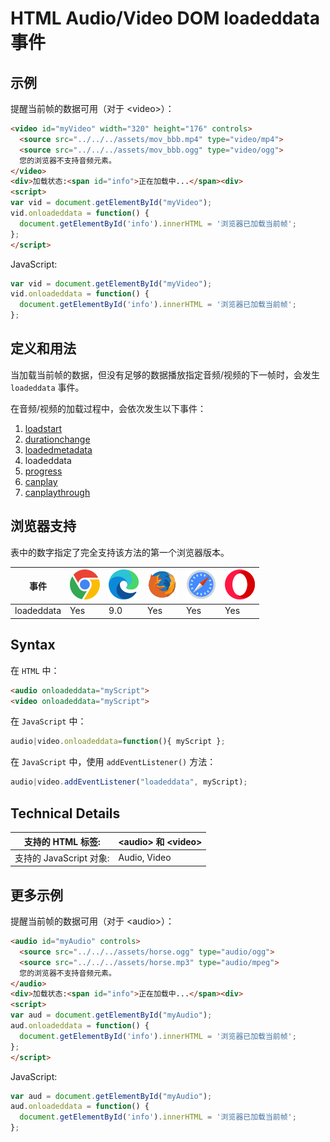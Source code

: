 HTML Audio/Video DOM loadeddata 事件
===

## 示例

提醒当前帧的数据可用（对于 \<video>）：

```html idoc:preview:iframe
<video id="myVideo" width="320" height="176" controls>
  <source src="../../../assets/mov_bbb.mp4" type="video/mp4">
  <source src="../../../assets/mov_bbb.ogg" type="video/ogg">
  您的浏览器不支持音频元素。
</video>
<div>加载状态:<span id="info">正在加载中...</span><div>
<script>
var vid = document.getElementById("myVideo");
vid.onloadeddata = function() {
  document.getElementById('info').innerHTML = '浏览器已加载当前帧';
};
</script>
```

JavaScript:

```js
var vid = document.getElementById("myVideo");
vid.onloadeddata = function() {
  document.getElementById('info').innerHTML = '浏览器已加载当前帧';
};
```

## 定义和用法

当加载当前帧的数据，但没有足够的数据播放指定音频/视频的下一帧时，会发生 `loadeddata` 事件。

在音频/视频的加载过程中，会依次发生以下事件：

1.  [loadstart](./loadstart.md)
2.  [durationchange](./durationchange.md)
3.  [loadedmetadata](./loadedmetadata.md)
4.  loadeddata
5.  [progress](./progress.md)
6.  [canplay](./canplay.md)
7.  [canplaythrough](./canplaythrough.md)

## 浏览器支持

表中的数字指定了完全支持该方法的第一个浏览器版本。

| 事件 | ![chrome][1] | ![edge][2] | ![firefox][3] | ![safari][4] | ![opera][5] |
| ----- | --- | --- | --- | --- | --- |
| loadeddata | Yes | 9.0 | Yes | Yes | Yes |

## Syntax

在 `HTML` 中：

```html
<audio onloadeddata="myScript">
<video onloadeddata="myScript">
```

在 `JavaScript` 中：

```js
audio|video.onloadeddata=function(){ myScript };
```

在 `JavaScript` 中，使用 `addEventListener()` 方法：

```js
audio|video.addEventListener("loadeddata", myScript);
```

## Technical Details

| 支持的 HTML 标签: | \<audio> 和 \<video> |
| -------- | -------- |
| 支持的 JavaScript 对象: | Audio, Video |
<!--rehype:style=width: 100%; display: inline-table;-->

## 更多示例

提醒当前帧的数据可用（对于 \<audio>）：

```html idoc:preview:iframe
<audio id="myAudio" controls>
  <source src="../../../assets/horse.ogg" type="audio/ogg">
  <source src="../../../assets/horse.mp3" type="audio/mpeg">
  您的浏览器不支持音频元素。
</audio>
<div>加载状态:<span id="info">正在加载中...</span><div>
<script>
var aud = document.getElementById("myAudio");
aud.onloadeddata = function() {
  document.getElementById('info').innerHTML = '浏览器已加载当前帧';
};
</script> 
```

JavaScript:

```js
var aud = document.getElementById("myAudio");
aud.onloadeddata = function() {
  document.getElementById('info').innerHTML = '浏览器已加载当前帧';
};
```



[1]: ../../../assets/chrome.svg
[2]: ../../../assets/edge.svg
[3]: ../../../assets/firefox.svg
[4]: ../../../assets/safari.svg
[5]: ../../../assets/opera.svg
